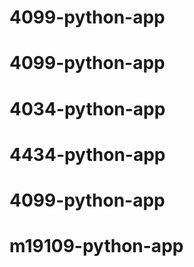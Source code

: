 # 4099-python-app
# 4099-python-app
# 4034-python-app
# 4434-python-app
# 4099-python-app
# m19109-python-app

